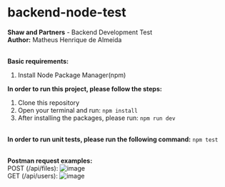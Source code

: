 # backend-node-test
**Shaw and Partners** - Backend Development Test
<br/>
**Author:** Matheus Henrique de Almeida
<br/><br/>

**Basic requirements:**
1. Install Node Package Manager(npm)

**In order to run this project, please follow the steps:**
1. Clone this repository
2. Open your terminal and run: `npm install`
3. After installing the packages, please run: `npm run dev`
<br/><br/>
<!-- end of the list -->
**In order to run unit tests, please run the following command:** `npm test`
<br/><br/>

**Postman request examples:**
<br/>
POST (/api/files):
![image](https://github.com/matheush-a/backend-node-test/assets/33291961/472442d2-947e-4414-b525-489252032c17)
<br/>
GET (/api/users):
![image](https://github.com/matheush-a/backend-node-test/assets/33291961/7da50427-9ff1-4674-b531-fb695125e01e)
